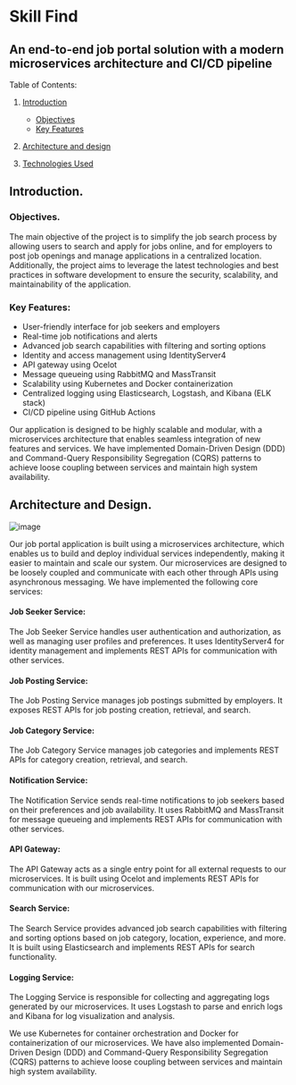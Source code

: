 # Skill Find

## An end-to-end job portal solution with a modern microservices architecture and CI/CD pipeline

Table of Contents:

1. [Introduction](#introduction)
    
    - [Objectives](#objectives)
    - [Key Features](#key-features)
2. [Architecture and design](#architecture-and-design)
3. [Technologies Used](#technologies)

## Introduction.

### Objectives.
The main objective of the project is to simplify the job search process by allowing users to search and apply for jobs online, and for employers to post job openings and manage applications in a centralized location. Additionally, the project aims to leverage the latest technologies and best practices in software development to ensure the security, scalability, and maintainability of the application.

### Key Features:

- User-friendly interface for job seekers and employers
- Real-time job notifications and alerts
- Advanced job search capabilities with filtering and sorting options
- Identity and access management using IdentityServer4
- API gateway using Ocelot
- Message queueing using RabbitMQ and MassTransit
- Scalability using Kubernetes and Docker containerization
- Centralized logging using Elasticsearch, Logstash, and Kibana (ELK stack)
- CI/CD pipeline using GitHub Actions

Our application is designed to be highly scalable and modular, with a microservices architecture that enables seamless integration of new features and services. We have implemented Domain-Driven Design (DDD) and Command-Query Responsibility Segregation (CQRS) patterns to achieve loose coupling between services and maintain high system availability.

## Architecture and Design.

![image](https://user-images.githubusercontent.com/68539411/223212580-1beef704-b842-42f2-baf9-c56c318ec17f.png)



Our job portal application is built using a microservices architecture, which enables us to build and deploy individual services independently, making it easier to maintain and scale our system. Our microservices are designed to be loosely coupled and communicate with each other through APIs using asynchronous messaging. We have implemented the following core services:

#### Job Seeker Service:
The Job Seeker Service handles user authentication and authorization, as well as managing user profiles and preferences. It uses IdentityServer4 for identity management and implements REST APIs for communication with other services.

#### Job Posting Service:
The Job Posting Service manages job postings submitted by employers. It exposes REST APIs for job posting creation, retrieval, and search.

#### Job Category Service:
The Job Category Service manages job categories and implements REST APIs for category creation, retrieval, and search.

#### Notification Service:
The Notification Service sends real-time notifications to job seekers based on their preferences and job availability. It uses RabbitMQ and MassTransit for message queueing and implements REST APIs for communication with other services.

#### API Gateway:
The API Gateway acts as a single entry point for all external requests to our microservices. It is built using Ocelot and implements REST APIs for communication with our microservices.

#### Search Service:
The Search Service provides advanced job search capabilities with filtering and sorting options based on job category, location, experience, and more. It is built using Elasticsearch and implements REST APIs for search functionality.

#### Logging Service:
The Logging Service is responsible for collecting and aggregating logs generated by our microservices. It uses Logstash to parse and enrich logs and Kibana for log visualization and analysis.

We use Kubernetes for container orchestration and Docker for containerization of our microservices. We have also implemented Domain-Driven Design (DDD) and Command-Query Responsibility Segregation (CQRS) patterns to achieve loose coupling between services and maintain high system availability.
